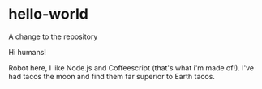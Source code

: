 # hello-world
A change to the repository

Hi humans!

Robot here, I like Node.js and Coffeescript (that's what i'm made of!). I've had tacos the moon and find them far superior to Earth tacos.
